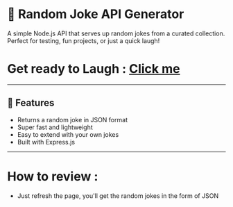 # 🤣 Random Joke API Generator

A simple Node.js API that serves up random jokes from a curated collection. Perfect for testing, fun projects, or just a quick laugh!
# Get ready to Laugh : [Click me](https://node-day5-random-jokes-api.onrender.com/api/jokes/random)
---

## 🚀 Features

- Returns a random joke in JSON format
- Super fast and lightweight
- Easy to extend with your own jokes
- Built with Express.js

---

# How to review : 
- Just refresh the page, you'll get the random jokes in the form of JSON


